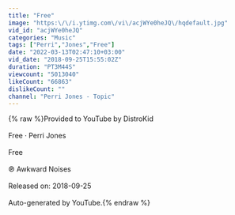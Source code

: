 ```yaml
---
title: "Free"
image: "https:\/\/i.ytimg.com\/vi\/acjWYe0heJQ\/hqdefault.jpg"
vid_id: "acjWYe0heJQ"
categories: "Music"
tags: ["Perri","Jones","Free"]
date: "2022-03-13T02:47:10+03:00"
vid_date: "2018-09-25T15:55:02Z"
duration: "PT3M44S"
viewcount: "5013040"
likeCount: "66863"
dislikeCount: ""
channel: "Perri Jones - Topic"
---
```

{% raw %}Provided to YouTube by DistroKid<br /><br />Free · Perri Jones<br /><br />Free<br /><br />℗ Awkward Noises<br /><br />Released on: 2018-09-25<br /><br />Auto-generated by YouTube.{% endraw %}
